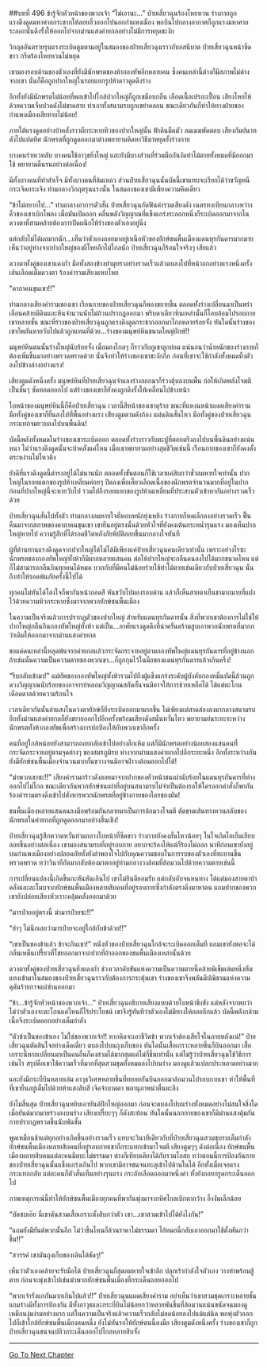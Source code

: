##บทที่ 496 ข้ารู้จักหัวหน้าของพวกเจ้า
“ไม่เอานะ...” ป๋ายเสี่ยวฉุนร้องโหยหวน ร่างกายถูกแรงดึงดูดมหาศาลกระชากให้ลอยลิ่วออกไปนอกกำแพงเมือง พอบินไปกลางอากาศก็ถูกแรงมหาศาลระลอกนั้นดึงรั้งให้ออกไปจากม่านแสงค่ายกลอย่างไม่มีการหยุดชะงัก

วิกฤตอันตรายรุนแรงระเบิดตูมตามอยู่ในสมองของป๋ายเสี่ยวฉุนราวกับอสนีบาต ป๋ายเสี่ยวฉุนหน้าซีดขาว กรีดร้องโหยหวนไม่หยุด

เขามองรอบด้านของตัวเองที่ยังมีนักพรตของห้ากองทัพอีกหลายคน ซึ่งคนเหล่านี้ต่างก็มีสภาพไม่ต่างจากเขา นั่นก็คือถูกปากใหญ่ในรอยแยกรูปห้าดาวดูดดึงร่าง

อีกทั้งยังมีนักพรตไม่น้อยที่พอเข้าไปใกล้ปากใหญ่ก็ถูกเขมือบกลืน เลือดเนื้อเปรอะเปื้อน เสียงโหยไห้ด้วยความเจ็บปวดดังไม่ขาดสาย ทำเอาทั้งสนามรบถูกเขย่าคลอน ขณะเดียวกันก็ทำให้ทางฝ่ายของกำแพงเมืองเสียหายไม่น้อย!

ภายใต้แรงดูดอย่างบ้าคลั่งราวผีกระหายหิวของปากใหญ่นั้น ฟ้าดินมืดมัว ลมเมฆพัดตลบ เสียงกัมปนาทดังไปแปดทิศ นักพรตที่ถูกดูดออกมาต่างพยายามคิดหาวิธีมาหยุดยั้งร่างกาย

บางคนร่ายเวทลับ บางคนใช้อาวุธยิ่งใหญ่ และยังมีบางส่วนที่ร่วมมือกันงัดท่าไม้ตายทั้งหมดที่มีออกมาใช้ พยายามดิ้นรนอย่างต่อเนื่อง!

มีทั้งบางคนที่ทำสำเร็จ มีทั้งบางคนที่ล้มเหลว ส่วนป๋ายเสี่ยวฉุนนั้นบัดนี้เขาแทบจะเรียกได้ว่าขวัญหนีกระเจิดกระเจิง ท่ามกลางวิกฤตรุนแรงนั้น ในสมองของเขามีเพียงความคิดเดียว

“ข้าไม่อยากไป...” ท่ามกลางอาการตัวสั่น ป๋ายเสี่ยวฉุนกัดฟันคำรามเสียงดัง เนตรทงเทียนกลางหว่างคิ้วของเขาเบิกโพลง เมื่อมันเปิดออก คลื่นพลังวิญญาณที่แข็งแกร่งระลอกหนึ่งก็ระเบิดออกมาจากในดวงตาที่สามคล้ายต้องการปิดผนึกให้ร่างของตัวเองอยู่นิ่ง

แต่กลับไม่ได้ผลมากนัก...เห็นว่าตัวเองลอยมาอยู่เหนือหัวของยักษ์ชนพื้นเมืองแดนทุรกันดารมากมาย เห็นว่าอยู่ห่างจากปากใหญ่ของผีโหยอีกไม่ไกลนัก ป๋ายเสี่ยวฉุนก็ร้อนใจจริงๆ เสียแล้ว

ดวงตาทั้งคู่ของเขาแดงก่ำ มือทั้งสองข้างทำมุทราอย่างรวดเร็วแล้วตบลงไปที่หน้าอกอย่างแรงหนึ่งครั้ง เส้นเลือดเต็มดวงตา ร้องคำรามเสียงแหบโหย

“คาถาคนขุนเขา!!”

ท่ามกลางเสียงคำรามของเขา เรือนกายของป๋ายเสี่ยวฉุนก็พองขยายขึ้น ตลอดทั้งร่างเปลี่ยนมาเป็นพร่าเลือนคล้ายมีดินและหินจำนวนนับไม่ถ้วนปรากฏออกมา พริบตาเดียวหินเหล่านั้นก็โอบล้อมไปรอบกายเขาหลายชั้น ขณะที่ร่างของป๋ายเสี่ยวฉุนถูกแรงดึงดูดกระชากออกมาไกลหลายร้อยจั้ง ทันใดนั้นร่างของเขาก็พลันหายวับไปแล้วถูกแทนที่ด้วย...ร่างของมนุษย์หินขนาดใหญ่ยักษ์!!

มนุษย์หินตนนั้นร่างใหญ่นับร้อยจั้ง เมื่อมองไกลๆ ก็ราวกับภูเขาลูกย่อม แน่นอนว่าน้ำหนักของร่างกายก็ต้องเพิ่มขึ้นมาอย่างพรวดพราดด้วย นั่นจึงทำให้ร่างของเขาชะงักกึก ก่อนที่เขาจะใช้กำลังทั้งหมดทิ้งตัวลงไปข้างล่างอย่างแรง!

เสียงตูมดังหนึ่งครั้ง มนุษย์หินที่ป๋ายเสี่ยวฉุนจำแลงร่างออกมาก็ร่วงตุ้บลงบนพื้น ก่อให้เกิดพลังโจมตีเป็นชั้นๆ ซัดทอดออกไป แต่ร่างของเขาก็ยังคงถูกดึงรั้งให้เคลื่อนไปข้างหน้า

ใบหน้าของมนุษย์หินนี้ก็คือป๋ายเสี่ยวฉุน เวลานี้สีหน้าของเขาดุร้าย ขณะที่แหงนหน้าแผดเสียงคำราม มือทั้งคู่ของเขาก็ยื่นลงไปที่พื้นอย่างแรง เสียงตูมตามดังก้อง แผ่นดินสั่นไหว มือทั้งคู่ของป๋ายเสี่ยวฉุนกระแทกจมยวบลงไปบนพื้นดิน!

บัดนี้พลังทั้งหมดในร่างของเขาระเบิดออก ตลอดทั้งร่างราวกับตะปูที่ตอกตรึงลงไปบนพื้นดินอย่างแน่นหนา ไม่ว่าแรงดึงดูดนั้นจะบ้าคลั่งแค่ไหน เมื่อเขาพยายามอย่างสุดชีวิตเช่นนี้ เรือนกายของเขาก็ยังคงตั้งตระหง่านไม่ไหวติง

ยังดีที่แรงดึงดูดนี้ดำรงอยู่ได้ไม่นานนัก ตลอดทั้งขั้นตอนก็ใช้เวลาแค่สิบกว่าชั่วลมหายใจเท่านั้น ปากใหญ่ในรอยแตกของรูปห้าเหลี่ยมค่อยๆ ปิดลงเพื่อเคี้ยวเลือดเนื้อของนักพรตจำนวนมากที่อยู่ในปาก ก่อนที่ปากใหญ่นี้จะหายวับไป รวมไปถึงรอยแยกของรูปห้ามเหลี่ยมที่ประสานตัวเข้าหากันอย่างรวดเร็วด้วย

ป๋ายเสี่ยวฉุนสั่นไปทั้งตัว ท่ามกลางลมหายใจที่หอบหนักยุ่งเหยิง ร่างกายก็หดเล็กลงอย่างรวดเร็ว ฟื้นคืนมาจากสภาพของคาถาคนขุนเขา เขายืนอยู่ตรงนั้นด้วยหัวใจที่ยังคงเต้นกระหน่ำรุนแรง มองเห็นปากใหญ่หายไป ความรู้สึกที่ได้รอดชีวิตหลังภัยพิบัติลอยขึ้นมากลางใจทันที

ผู้ที่ต้านทานแรงดึงดูดจากปากใหญ่ได้ไม่ได้มีเพียงแค่ป๋ายเสี่ยวฉุนคนเดียวเท่านั้น เพราะอย่างไรซะนักพรตของกองทัพใหญ่ทั้งห้าก็มีมากหลายแสนคน ต่อให้ปากใหญ่จะกลืนคนลงไปได้มากขนาดไหน แต่ก็ไม่สามารถกลืนกินทุกคนได้หมด บวกกับที่มีคนไม่น้อยร่ายใช้ท่าไม้ตายเช่นเดียวกับป๋ายเสี่ยวฉุน นั่นถึงทำให้รอดพ้นภัยครั้งนี้ไปได้

ทุกคนไม่ทันได้โล่งใจก็พากันหน้าถอดสี หันขวับไปมองรอบด้าน แล้วก็เห็นสายตาเย็นชามากมายที่แฝงไว้ด้วยความหิวกระหายซึ่งมาจากพวกยักษ์ชนพื้นเมือง

ในความเป็นจริงแล้วการปรากฏตัวของปากใหญ่ สำหรับแดนทุรกันดารนั้น สิ่งที่พวกเขาต้องการไม่ใช่ให้ปากใหญ่กลืนกินกองทัพใหญ่ทั้งห้า แต่เป็น...อาศัยแรงดูดดึงที่น่าครั่นคร้ามสูบเอาพวกนักพรตที่มากกว่าเดิมให้ออกมาจากม่านแสงค่ายกล

ขอแค่คนเหล่านี้หลุดพ้นจากค่ายกลแล้วกระจัดกระจายอยู่ตามกองทัพใหญ่แดนทุรกันดารที่อยู่ข้างนอก ถ้าเช่นนั้นความเป็นความตายของพวกเขา...ก็ถูกกุมไว้ในมือของแดนทุรกันดารแล้วเกินครึ่ง!

“รีบกลับเข้ามา!” แม่ทัพของกองทัพใหญ่ทั้งห้ารวมไปถึงผู้แข็งแกร่งระดับผู้บังคับกองหมื่นบัดนี้ล้วนถูกดวงวิญญาณนับร้อยของอาจารย์หลอมวิญญาณสกัดกั้นจนมิอาจให้การช่วยเหลือได้ ได้แต่ตะโกนเดือดดาลด้วยความร้อนใจ

เวลาเดียวกันนั้นลำแสงในดวงตายักษ์ก็ยิ่งระเบิดออกมามากขึ้น ไม่เพียงแต่สาดส่องลงมากลางสนามรบ อีกทั้งม่านแสงค่ายกลก็ยังขยายออกไปอีกครั้งพร้อมเสียงดังสนั่นหวั่นไหว พยายามย่นระยะระหว่างนักพรตทั้งห้ากองทัพเพื่อสร้างการปกป้องให้กับพวกเขาอีกครั้ง

คนที่อยู่ใกล้หน่อยยังสามารถถอยกลับเข้าไปอย่างฮึกเหิม แต่ก็มีนักพรตอย่างน้อยสองแสนคนที่กระจัดกระจายอยู่ตามจุดต่างๆ ของสมรภูมิรบ ห่างจากม่านแสงค่ายกลไปอีกระยะหนึ่ง อีกทั้งระหว่างกันยังมียักษ์ชนพื้นเมืองจำนวนมากกั้นขวางจนมิอาจฝ่าวงล้อมออกไปได้!

“ฆ่าพวกเขาซะ!!” เสียงคำรามกร้าวดังลอยมาจากปากของหัวหน้าชนเผ่านับร้อยในแดนทุรกันดารที่ห่างออกไปไม่ไกล ขณะเดียวกันพวกยักษ์ชนเผ่าที่อยู่บนสนามรบไม่จำเป็นต้องรอให้ใครออกคำสั่งก็พากันร้องคำรามตรงดิ่งเข้าไปสังหารพวกนักพรตที่อยู่ข้างกายของใครของมัน!

ชนพื้นเมืองหลายแสนคนลงมือพร้อมกันกลายมาเป็นการล้อมวงโจมตี ตัดขาดเส้นทางหวนกลับของนักพรตในค่ายกลที่ถูกดูดออกมาอย่างสิ้นเชิง!

ป๋ายเสี่ยวฉุนรู้สึกหวาดหวั่นท่ามกลางใบหน้าที่ซีดขาว ร่างกายยังคงสั่นไหวน้อยๆ ในใจเกิดไอเย็นเยียบลอยขึ้นอย่างต่อเนื่อง เขามองสนามรบที่อยู่รอบกาย อยากจะร้องไห้แต่ก็ร้องไม่ออก นาทีก่อนเขายังอยู่บนกำแพงเมืองอย่างปลอดภัยทั้งยังลำพองใจไปกับคุณความชอบในการรบของตัวเองที่ทะยานขึ้นพรวดพราด ทว่าวินาทีถัดมากลับต้องมาตกอยู่ท่ามกลางวงล้อมที่ล้อมวนไปด้วยความตายเช่นนี้

การเปลี่ยนแปลงนี้เกิดขึ้นกะทันหันเกินไป เขาไม่ยินดียอมรับ แต่กลับอับจนหนทาง ได้แต่มองสายตาบ้าคลั่งและละโมบจากยักษ์ชนพื้นเมืองหลายสิบคนที่อยู่รอบกายซึ่งกำลังตรงดิ่งมาหาตน แถมปากของพวกเขายังปล่อยเสียงหัวเราะคลุ้มคลั่งออกมาด้วย

“มารป๋ายอยู่ตรงนี้ ฆ่ามารป๋ายซะ!!”

“ฮ่าๆ ไม่นึกเลยว่ามารป๋ายจะอยู่ใกล้กับข้าด้วย!!”

“เขาเป็นของข้าแล้ว ข้าจะกินเขา!” หนังหัวของป๋ายเสี่ยวฉุนใกล้จะระเบิดออกเต็มที แถมเขายังพอจะได้กลิ่นเหม็นเปรี้ยวที่โชยออกมาจากปากที่อ้าออกของชนพื้นเมืองเหล่านั้นด้วย

ดวงตาทั้งคู่ของป๋ายเสี่ยวฉุนยิ่งแดงก่ำ ช่วงเวลาคับขันแห่งความเป็นความตายนี้คล้ายมีเข็มเล่มหนึ่งทิ่มแทงเข้ามาในสมองของป๋ายเสี่ยวฉุนราวกับต้องการกระตุ้นเขา ร่างของเขาจึงพลันมีปณิธานแห่งความดุดันร้ายกาจแผ่ซ่านออกมา

“ข้า...ข้ารู้จักหัวหน้าของพวกเจ้า...” ป๋ายเสี่ยวฉุนอธิบายเสียงแหบด้วยใบหน้าขึงขัง แต่หลังจากพบว่าไม่ว่าตัวเองจะตะโกนแค่ไหนก็ไร้ประโยชน์ เขาจึงรู้ทันทีว่าตัวเองไม่มีทางให้ถอยอีกแล้ว บัดนี้พลังกล้ามเนื้อจึงระเบิดออกอย่างเต็มกำลัง

“ตัวข้าเป็นของข้าเอง ไม่ใช่ของพวกเจ้า!! หากคิดจะเอาชีวิตข้า พวกเจ้าต้องเสียใจในภายหลังแน่!” ป๋ายเสี่ยวฉุนตัดสินใจอย่างเด็ดเดี่ยว ตบลงไปบนถุงเก็บของ ทันใดนั้นเสื้อเกราะหลายชิ้นก็บินออกมา เสื้อเกราะนี้หากเปลี่ยนมาเป็นคนอื่นก็คงสวมได้มากสุดแค่ไม่กี่ชิ้นเท่านั้น แต่ไม่รู้ว่าป๋ายเสี่ยวฉุนใช้วิธีการเช่นไร สรุปคือเขาใช้ความเร็วที่มากที่สุดสวมชุดทั้งหมดลงไปบนร่าง มองดูแล้วแปลกประหลาดอย่างมาก

และยังมีกระบี่บินหลายเล่ม อาวุธวิเศษหลายชิ้นที่ทยอยกันบินออกมาล้อมวนไปรอบกายเขา ทำให้พื้นที่ที่เขายืนอยู่เต็มไปด้วยห้าแสงสิบสี เจิดจ้าบาดตา พลานุภาพน่าตื่นตะลึง

ยังไม่สิ้นสุด ป๋ายเสี่ยวฉุนหยิบเอายันต์ปึกใหญ่ออกมา ก่อนจะตบลงไปบนร่างทั้งหมดอย่างไม่สนใจสิ่งใด เมื่อยันต์มากมายร่วงลงบนร่าง เสียงเปรี๊ยะๆๆ ก็ดังสะท้อน ทันใดนั้นนอกกายของเขาก็มีม่านแสงคุ้มกันกายปรากฏพรวดขึ้นนับพันชั้น

พูดเหมือนช้าแต่ทุกอย่างเกิดขึ้นอย่างรวดเร็ว แทบจะวินาทีเดียวกับที่ป๋ายเสี่ยวฉุนสวมชุบรบเต็มกำลัง ยักษ์ชนพื้นเมืองหลายสิบคนที่อยู่รอบกายเขาก็กระแทกเข้ามาโจมตี เสียงตูมๆๆ ดังต่อเนื่อง ยักษ์ชนพื้นเมืองหลายสิบคนแต่ละคนมีตบะไม่ธรรมดา ต่างก็เทียบเคียงได้กับรวมโอสถ ทว่าตอนนี้การป้องกันกายของป๋ายเสี่ยวฉุนนั้นแข็งแกร่งเกินไป พวกเขามิอาจชนจนทะลุเข้าไปด้านในได้ อีกทั้งเมื่อเจอแรงกระแทกกลับ แต่ละคนก็ตัวสั่นเทิ้มอย่างรุนแรง กระอักเลือดออกมาหนึ่งคำ ทั้งยังถอยกรูดกระเด็นออกไป

ภาพเหตุการณ์นี้ทำให้ยักษ์ชนพื้นเมืองทุกคนที่พากันพุ่งมาจากทิศไกลเบิกตากว้าง อึ้งงันเล็กน้อย

“บัดซบเอ๊ย นี่เขาดันสวมเสื้อเกราะตั้งสิบกว่าตัว เขา...เขาสวมเข้าไปได้ยังไงกัน!”

“แถมยังมียันต์พวกนั้นอีก ไม่ว่าชิ้นไหนก็ล้วนราคาไม่ธรรมดา ไอ้หมอนี่กลับเอาออกมาใช้ตั้งพันกว่าชิ้น!!”

“สวรรค์ เขามันถุงเก็บของเดินได้ชัดๆ!”

เห็นว่าตัวเองคล้ายจะรับมือได้ ป๋ายเสี่ยวฉุนก็สุดลมหายใจเข้าลึก ปลุกเร้ากำลังใจตัวเอง วางท่าพร้อมสู้ตาย ก่อนจะพุ่งเข้าไปเข่นฆ่าพวกยักษ์ชนพื้นเมืองที่กระเด็นถอยออกไป

“พวกเจ้ารังแกกันมากเกินไปแล้ว!!” ป๋ายเสี่ยวฉุนแผดเสียงคำราม อย่าเห็นว่าเขาสวมชุดเกราะหลายชั้น แถมร่างมีทั้งการป้องกัน มีทั้งอาวุธและกระบี่บินไม่น้อยกว่าหลายพันชิ้นที่ล้อมวนแน่นขนัดจนมองดูเหมือนงุ่มง่ามอย่างมาก แต่ในความเป็นจริงแล้วความเร็วกลับไม่ลดน้อยลงไปแม้แต่นิด พอพุ่งตัวออกไปก็เข้าใกล้ยักษ์ชนพื้นเมืองคนหนึ่ง ยังไม่ทันรอให้ยักษ์ตนนี้ลงมือ เสียงตูมดังหนึ่งครั้ง ร่างของเขาก็ถูกป๋ายเสี่ยวฉุนชนจนปลิวกระเด็นออกไปไกลหลายสิบจั้ง

------


[Go To Next Chapter]( ./119.md)